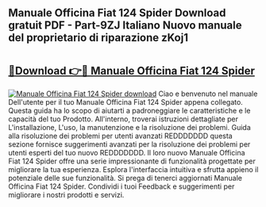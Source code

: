 ## Manuale Officina Fiat 124 Spider Download gratuit PDF - Part-9ZJ Italiano Nuovo manuale del proprietario di riparazione zKoj1

# <h2><a href="http://df98qv.blite.top/?on=Manuale+Officina+Fiat+124+Spider">🔗Download 👉🔴 Manuale Officina Fiat 124 Spider</a></h2>

[![Manuale Officina Fiat 124 Spider download](https://i.imgur.com/lujVjoI.png)](http://df98qv.blite.top/?on=Manuale+Officina+Fiat+124+Spider)
Ciao e benvenuto nel manuale Dell'utente per il tuo Manuale Officina Fiat 124 Spider appena collegato. Questa guida ha lo scopo di aiutarti a padroneggiare le caratteristiche e le capacità del tuo Prodotto. All'interno, troverai istruzioni dettagliate per L'installazione, L'uso, la manutenzione e la risoluzione dei problemi. Guida alla risoluzione dei problemi per utenti avanzati REDDDDDDD questa sezione fornisce suggerimenti avanzati per la risoluzione dei problemi per utenti esperti del tuo nuovo REDDDDDDD. Il loro nuovo Manuale Officina Fiat 124 Spider offre una serie impressionante di funzionalità progettate per migliorare la tua esperienza. Esplora l'interfaccia intuitiva e sfrutta appieno il potenziale delle sue funzionalità. Si prega di tenerci aggiornati Manuale Officina Fiat 124 Spider. Condividi i tuoi Feedback e suggerimenti per migliorare i nostri prodotti e servizi.
